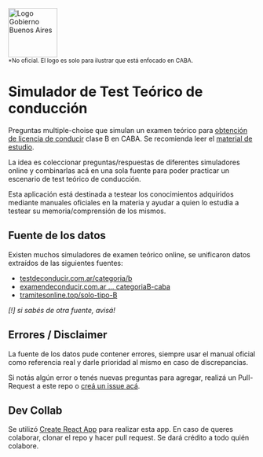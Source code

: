 <img src="https://gcba.github.io/Obelisco/header/header-logo.svg" alt="Logo Gobierno Buenos Aires" height="100"/>
<br/>
<sub>*No oficial. El logo es solo para ilustrar que está enfocado en CABA.</sub>

# Simulador de Test Teórico de conducción

Preguntas multiple-choise que simulan un examen teórico para [obtención de licencia de conducir](https://www.buenosaires.gob.ar/tramites/otorgamiento-de-licencia-de-conducir) clase B en CABA. Se recomienda leer el [material de estudio](https://www.buenosaires.gob.ar/sites/gcaba/files/manual_2022_compressed.pdf). 

La idea es coleccionar preguntas/respuestas de diferentes simuladores online y combinarlas acá en una sola fuente para poder practicar un escenario de test teórico de conducción.

Esta aplicación está destinada a testear los conocimientos adquiridos mediante manuales oficiales en la materia y ayudar a quien lo estudia a testear su memoria/comprensión de los mismos.

## Fuente de los datos
Existen muchos simuladores de examen teórico online, se unificaron datos extraídos de las siguientes fuentes:
- [testdeconducir.com.ar/categoria/b](https://www.testdeconducir.com.ar/categoria/b)
- [examendeconducir.com.ar ... categoriaB-caba](https://examendeconducir.com.ar/simulador-examen-de-manejo-preguntas-categoriaB-caba)
- [tramitesonline.top/solo-tipo-B](https://tramitesonline.top/solo-tipo-B/)

_[!] si sabés de otra fuente, avisá!_

## Errores / Disclaimer
La fuente de los datos pude contener errores, siempre usar el manual oficial como referencia real y darle prioridad al mismo en caso de discrepancias.

Si notás algún error o tenés nuevas preguntas para agregar, realizá un Pull-Request a este repo o [creá un issue acá](https://github.com/bandinopla/simulador-test-de-conducir/issues).


## Dev Collab
Se utilizó [Create React App](https://github.com/facebook/create-react-app) para realizar esta app. En caso de queres colaborar, clonar el repo y hacer pull request. Se dará crédito a todo quién colabore.

